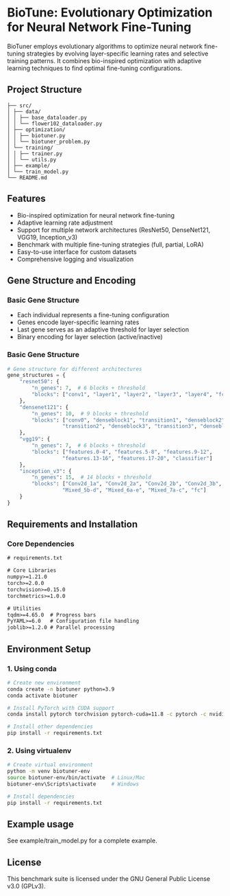 # BioTune: Evolutionary Optimization for Neural Network Fine-Tuning

BioTuner employs evolutionary algorithms to optimize neural network fine-tuning strategies by evolving layer-specific learning rates and selective training patterns. It combines bio-inspired optimization with adaptive learning techniques to find optimal fine-tuning configurations.

## Project Structure
```
├── src/
│ ├── data/
│ │ ├── base_dataloader.py
│ │ └── flower102_dataloader.py
│ ├── optimization/
│ │ ├── biotuner.py
│ │ └── biotuner_problem.py
│ └── training/
│ │ ├── trainer.py
│ │ └── utils.py
│ ├── example/
│ └── train_model.py
└── README.md
```
## Features
-  Bio-inspired optimization for neural network fine-tuning
- Adaptive learning rate adjustment
- Support for multiple network architectures (ResNet50, DenseNet121, VGG19, Inception_v3)
- Benchmark with multiple fine-tuning strategies (full, partial, LoRA)
- Easy-to-use interface for custom datasets
- Comprehensive logging and visualization

## Gene Structure and Encoding

### Basic Gene Structure
  - Each individual represents a fine-tuning configuration
  - Genes encode layer-specific learning rates
  - Last gene serves as an adaptive threshold for layer selection
  - Binary encoding for layer selection (active/inactive)

### Basic Gene Structure
```python
# Gene structure for different architectures
gene_structures = {
    "resnet50": {
        "n_genes": 7,  # 6 blocks + threshold
        "blocks": ["conv1", "layer1", "layer2", "layer3", "layer4", "fc"]
    },
    "densenet121": {
        "n_genes": 10,  # 9 blocks + threshold
        "blocks": ["conv0", "denseblock1", "transition1", "denseblock2", 
                  "transition2", "denseblock3", "transition3", "denseblock4", "classifier"]
    },
    "vgg19": {
        "n_genes": 7,  # 6 blocks + threshold
        "blocks": ["features.0-4", "features.5-8", "features.9-12", 
                  "features.13-16", "features.17-20", "classifier"]
    },
    "inception_v3": {
        "n_genes": 15,  # 14 blocks + threshold
        "blocks": ["Conv2d_1a", "Conv2d_2a", "Conv2d_2b", "Conv2d_3b", "Conv2d_4a",
                  "Mixed_5b-d", "Mixed_6a-e", "Mixed_7a-c", "fc"]
    }
}
```

## Requirements and Installation

### Core Dependencies
```txt
# requirements.txt

# Core Libraries
numpy>=1.21.0
torch>=2.0.0
torchvision>=0.15.0
torchmetrics>=1.0.0

# Utilities
tqdm>=4.65.0  # Progress bars
PyYAML>=6.0   # Configuration file handling
joblib>=1.2.0 # Parallel processing
```

## Environment Setup

### 1. Using conda
```bash
# Create new environment
conda create -n biotuner python=3.9
conda activate biotuner

# Install PyTorch with CUDA support
conda install pytorch torchvision pytorch-cuda=11.8 -c pytorch -c nvidia

# Install other dependencies
pip install -r requirements.txt
```

### 2. Using virtualenv
```bash
# Create virtual environment
python -m venv biotuner-env
source biotuner-env/bin/activate  # Linux/Mac
biotuner-env\Scripts\activate     # Windows

# Install dependencies
pip install -r requirements.txt
```

## Example usage

See example/train_model.py for a complete example.

## License

This benchmark suite is licensed under the GNU General Public License v3.0 (GPLv3).



